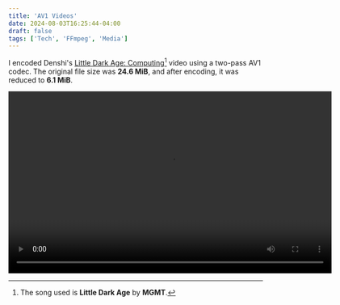 ```yaml
---
title: 'AV1 Videos'
date: 2024-08-03T16:25:44-04:00
draft: false
tags: ['Tech', 'FFmpeg', 'Media']
---
```


I encoded Denshi's [Little Dark Age: Computing](https://odysee.com/@DenshiVideo:f/little-dark-age-computing:c)[^1] video using a two-pass AV1 codec. The original file size was **24.6 MiB**, and after encoding, it was reduced to **6.1 MiB**.

<div style="text-align: center;">
<video width="640" height="360" controls>
  <source src="https://ftp.schizoid.party/Videos/lildarkagecomputing.webm" type="video/webm">
  **Your browser does not support the video tag.**
</video>
</div>

[^1]: The song used is **Little Dark Age** by **MGMT**.
